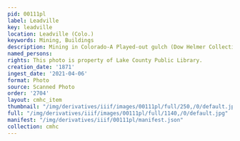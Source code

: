 ```yaml
---
pid: 00111pl
label: Leadville
key: leadville
location: Leadville (Colo.)
keywords: Mining, Buildings
description: Mining in Colorado-A Played-out gulch (Dow Helmer Collection) (drawing)
named_persons: 
rights: This photo is property of Lake County Public Library.
creation_date: '1871'
ingest_date: '2021-04-06'
format: Photo
source: Scanned Photo
order: '2704'
layout: cmhc_item
thumbnail: "/img/derivatives/iiif/images/00111pl/full/250,/0/default.jpg"
full: "/img/derivatives/iiif/images/00111pl/full/1140,/0/default.jpg"
manifest: "/img/derivatives/iiif/00111pl/manifest.json"
collection: cmhc
---
```

